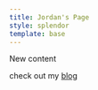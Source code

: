 ```yaml
---
title: Jordan's Page
style: splendor
template: base
---
```

New content

check out my [blog](/blog)
